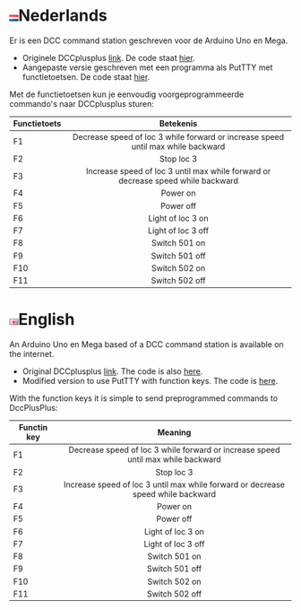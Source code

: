 # ![Nederlandse vlag](../images/nl.gif)Nederlands

Er is een DCC command station geschreven voor de Arduino Uno en Mega.

* Originele DCCplusplus [link](https://github.com/DccPlusPlus/). De code staat [hier](./DCCpp_Uno/).
* Aangepaste versie geschreven met een programma als PutTTY met functietoetsen. De code staat [hier](./DCCpp_Uno_VT100).

Met de functietoetsen kun je eenvoudig voorgeprogrammeerde commando's naar DCCplusplus sturen:

| Functietoets  | Betekenis     |
| ------------- |:-------------:|
| F1 |Decrease speed of loc 3 while forward or increase speed until max while backward|
| F2 |Stop loc 3|
| F3 |Increase speed of loc 3 until max while forward or decrease speed while backward|
| F4 |Power on |
| F5 |Power off |
| F6 |Light of loc 3 on |
| F7 |Light of loc 3 off |
| F8 |Switch 501 on |
| F9 |Switch 501 off|
| F10|Switch 502 on |
| F11|Switch 502 off |


# ![English flag](../images/gb.gif)English

An Arduino Uno en Mega based of a DCC command station is available on the internet.

* Original DCCplusplus [link](https://github.com/DccPlusPlus/). The code is also [here](./DCCpp_Uno/).
* Modified version to use PutTTY with function keys. The code is [here](./DCCpp_Uno_VT100).

With the function keys it is simple to send preprogrammed commands to DccPlusPlus:

| Functin key  | Meaning     |
| ------------- |:-------------:|
| F1 |Decrease speed of loc 3 while forward or increase speed until max while backward|
| F2 |Stop loc 3|
| F3 |Increase speed of loc 3 until max while forward or decrease speed while backward|
| F4 |Power on |
| F5 |Power off |
| F6 |Light of loc 3 on |
| F7 |Light of loc 3 off |
| F8 |Switch 501 on |
| F9 |Switch 501 off|
| F10|Switch 502 on |
| F11|Switch 502 off |

